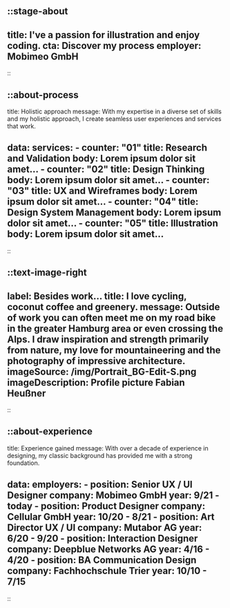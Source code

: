 
::stage-about
---
title: I've a passion for illustration and enjoy coding.
cta: Discover my process
employer: Mobimeo GmbH
---
<!-- I've a passion for illustration and enjoy writing code. -->
::

::about-process
---
title: Holistic approach
message: With my expertise in a diverse set of skills and my holistic approach, I create seamless user experiences and services that work. 

data:
    services:
      - counter: "01"
        title: Research and Validation
        body: Lorem ipsum dolor sit amet…
      - counter: "02"
        title: Design Thinking
        body: Lorem ipsum dolor sit amet…
      - counter: "03"
        title: UX and Wireframes
        body: Lorem ipsum dolor sit amet…
      - counter: "04"
        title: Design System Management
        body: Lorem ipsum dolor sit amet…
      - counter: "05"
        title: Illustration
        body: Lorem ipsum dolor sit amet…     
---
::


::text-image-right
---
label: Besides work…
title: I love cycling, coconut coffee and greenery.
message: Outside of work you can often meet me on my road bike in the greater Hamburg area or even crossing the Alps. I draw inspiration and strength primarily from nature, my love for mountaineering and the photography of impressive architecture. 
imageSource: /img/Portrait_BG-Edit-S.png
imageDescription: Profile picture Fabian Heußner
---
::


::about-experience
---
title: Experience gained
message: With over a decade of experience in designing, my classic background has provided me with a strong foundation.

data:
    employers:
      - position: Senior UX / UI Designer
        company: Mobimeo GmbH
        year: 9/21 - today
      - position: Product Designer
        company: Cellular GmbH
        year: 10/20 - 8/21
      - position: Art Director UX / UI
        company: Mutabor AG
        year: 6/20 - 9/20
      - position: Interaction Designer
        company: Deepblue Networks AG
        year: 4/16 - 4/20
      - position: BA Communication Design
        company: Fachhochschule Trier
        year: 10/10 - 7/15
---
::


